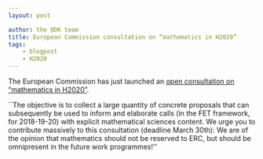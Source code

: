 ```yaml
---
layout: post

author: the ODK team
title: European Commission consultation on “mathematics in H2020”
tags:
    - blogpost
    - H2020
---
```


The European Commission has just launched an
[open consultation on “mathematics in H2020”](https://ec.europa.eu/futurium/en/content/online-consultation-mathematics-excellence-science-horizon2020).

``The objective is to collect a large quantity of concrete proposals
that can subsequently be used to inform and elaborate calls (in the
FET framework, for 2018-19-20) with explicit mathematical sciences
content. We urge you to contribute massively to this consultation
(deadline March 30th): We are of the opinion that mathematics should
not be reserved to ERC, but should be omnipresent in the future work
programmes!''
